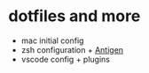 # dotfiles and more

- mac initial config
- zsh configuration + [Antigen](https://github.com/zsh-users/antigen)
- vscode config + plugins
